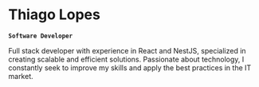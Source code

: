 # Thiago Lopes

**`Software Developer`**


Full stack developer with experience in React and NestJS, specialized in creating scalable and efficient solutions. Passionate about technology, I constantly seek to improve my skills and apply the best practices in the IT market.


